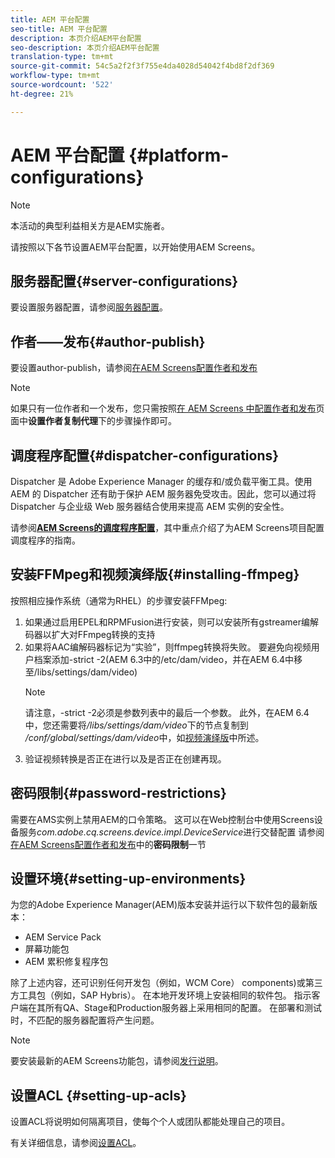 ```yaml
---
title: AEM 平台配置
seo-title: AEM 平台配置
description: 本页介绍AEM平台配置
seo-description: 本页介绍AEM平台配置
translation-type: tm+mt
source-git-commit: 54c5a2f2f3f755e4da4028d54042f4bd8f2df369
workflow-type: tm+mt
source-wordcount: '522'
ht-degree: 21%

---
```


# AEM 平台配置  {#platform-configurations}

>[!NOTE]
>
>本活动的典型利益相关方是AEM实施者。

请按照以下各节设置AEM平台配置，以开始使用AEM Screens。

## 服务器配置{#server-configurations}

要设置服务器配置，请参阅[服务器配置](https://helpx.adobe.com/experience-manager/6-5/screens/using/configuring-screens-introduction.html#ServerConfiguration)。

## 作者——发布{#author-publish}

要设置author-publish，请参阅[在AEM Screens配置作者和发布](https://helpx.adobe.com/cn/experience-manager/6-5/screens/using/author-and-publish.html)

>[!NOTE]
>
>如果只有一位作者和一个发布，您只需按照[在 AEM Screens 中配置作者和发布](https://helpx.adobe.com/experience-manager/6-5/screens/using/author-and-publish.html)页面中&#x200B;**设置作者复制代理**&#x200B;下的步骤操作即可。

## 调度程序配置{#dispatcher-configurations}

Dispatcher 是 Adobe Experience Manager 的缓存和/或负载平衡工具。使用 AEM 的 Dispatcher 还有助于保护 AEM 服务器免受攻击。因此，您可以通过将 Dispatcher 与企业级 Web 服务器结合使用来提高 AEM 实例的安全性。

请参阅&#x200B;**[AEM Screens的调度程序配置](https://helpx.adobe.com/experience-manager/6-5/screens/using/dispatcher-configurations-aem-screens.html)**，其中重点介绍了为AEM Screens项目配置调度程序的指南。

## 安装FFMpeg和视频演绎版{#installing-ffmpeg}

按照相应操作系统（通常为RHEL）的步骤安装FFMpeg:

1. 如果通过启用EPEL和RPMFusion进行安装，则可以安装所有gstreamer编解码器以扩大对FFmpeg转换的支持
1. 如果将AAC编解码器标记为“实验”，则ffmpeg转换将失败。 要避免向视频用户档案添加-strict -2(AEM 6.3中的/etc/dam/video，并在AEM 6.4中移至/libs/settings/dam/video)
   >[!NOTE]
   >
   > 请注意，-strict -2必须是参数列表中的最后一个参数。 此外，在AEM 6.4中，您还需要将&#x200B;*/libs/settings/dam/video*&#x200B;下的节点复制到&#x200B;*/conf/global/settings/dam/video*&#x200B;中，如[视频演绎版](https://helpx.adobe.com/experience-manager/6-5/screens/using/generating-renditions.html)中所述。
1. 验证视频转换是否正在进行以及是否正在创建再现。

## 密码限制{#password-restrictions}

需要在AMS实例上禁用AEM的口令策略。 这可以在Web控制台中使用Screens设备服务&#x200B;*com.adobe.cq.screens.device.impl.DeviceService*进行交替配置
请参阅[在AEM Screens配置作者和发布](https://helpx.adobe.com/experience-manager/6-5/screens/using/author-and-publish.html)中的&#x200B;**密码限制**&#x200B;一节

## 设置环境{#setting-up-environments}

为您的Adobe Experience Manager(AEM)版本安装并运行以下软件包的最新版本：

* AEM Service Pack
* 屏幕功能包
* AEM 累积修复程序包

除了上述内容，还可识别任何开发包（例如，WCM Core）
components)或第三方工具包（例如，SAP Hybris）。
在本地开发环境上安装相同的软件包。 指示客户端在其所有QA、Stage和Production服务器上采用相同的配置。 在部署和测试时，不匹配的服务器配置将产生问题。

>[!NOTE]
>
>要安装最新的AEM Screens功能包，请参阅[发行说明](https://helpx.adobe.com/experience-manager/6-5/screens/user-guide.html?topic=/experience-manager/6-5/screens/morehelp/release-notes.ug.js)。

## 设置ACL {#setting-up-acls}

设置ACL将说明如何隔离项目，使每个个人或团队都能处理自己的项目。

有关详细信息，请参阅[设置ACL](https://helpx.adobe.com/experience-manager/6-5/screens/using/setting-up-acls.html)。
